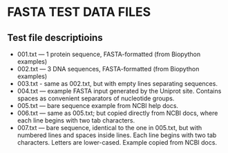 # FASTA TEST DATA FILES

## Test file descriptioins
- 001.txt — 1 protein sequence, FASTA-formatted (from Biopython examples)
- 002.txt — 3 DNA sequences, FASTA-formatted (from Biopython examples)
- 003.txt - same as 002.txt, but with empty lines separating sequences.
- 004.txt — example FASTA input generated by the Uniprot site. Contains spaces as convenient separators of nucleotide groups.
- 005.txt — bare sequence example from NCBI help docs.
- 006.txt — same as 005.txt; but copied directly from NCBI docs, where each line begins with two tab characters.
- 007.txt — bare sequence, identical to the one in 005.txt, but with numbered lines and spaces inside lines. Each line begins with two tab characters. Letters are lower-cased. Example copied from NCBI docs.
